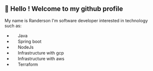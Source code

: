 ## 👋 Hello ! Welcome to my github profile

My name is Randerson I'm software developer interested in technology such as:

* <img src="https://cdn.jsdelivr.net/gh/devicons/devicon/icons/java/java-plain.svg" height="16" width="16"/> Java
* <img src="https://cdn.jsdelivr.net/gh/devicons/devicon/icons/spring/spring-original.svg" height="16" width="16"/> Spring boot
* <img src="https://cdn.jsdelivr.net/gh/devicons/devicon/icons/nodejs/nodejs-original.svg" height="16" width="16"/> NodeJs
* <img src="https://cdn.jsdelivr.net/gh/devicons/devicon/icons/googlecloud/googlecloud-original.svg" height="16" width="16"/> Infrastructure with gcp
* <img src="https://cdn.jsdelivr.net/gh/devicons/devicon/icons/amazonwebservices/amazonwebservices-original.svg" height="16" width="16"/> Infrastructure with aws
* <img src="https://cdn.jsdelivr.net/gh/devicons/devicon/icons/terraform/terraform-original.svg" height="16" width="16"/> Terraform
